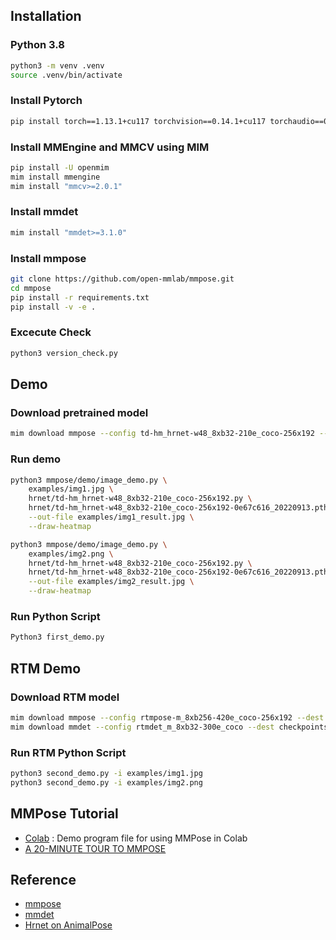 ## Installation
### Python 3.8
```bash
python3 -m venv .venv
source .venv/bin/activate
```
### Install Pytorch
```bash
pip install torch==1.13.1+cu117 torchvision==0.14.1+cu117 torchaudio==0.13.1 --extra-index-url https://download.pytorch.org/whl/cu117
```

### Install MMEngine and MMCV using MIM
```bash
pip install -U openmim
mim install mmengine
mim install "mmcv>=2.0.1"
```

### Install mmdet
```bash
mim install "mmdet>=3.1.0"
```

### Install mmpose
```bash
git clone https://github.com/open-mmlab/mmpose.git
cd mmpose
pip install -r requirements.txt
pip install -v -e .
```

### Excecute Check
```bash
python3 version_check.py
```

## Demo
### Download pretrained model
```bash
mim download mmpose --config td-hm_hrnet-w48_8xb32-210e_coco-256x192 --dest hrnet
```

### Run demo
```bash
python3 mmpose/demo/image_demo.py \
    examples/img1.jpg \
    hrnet/td-hm_hrnet-w48_8xb32-210e_coco-256x192.py \
    hrnet/td-hm_hrnet-w48_8xb32-210e_coco-256x192-0e67c616_20220913.pth \
    --out-file examples/img1_result.jpg \
    --draw-heatmap
```

```bash
python3 mmpose/demo/image_demo.py \
    examples/img2.png \
    hrnet/td-hm_hrnet-w48_8xb32-210e_coco-256x192.py \
    hrnet/td-hm_hrnet-w48_8xb32-210e_coco-256x192-0e67c616_20220913.pth \
    --out-file examples/img2_result.jpg \
    --draw-heatmap
```

### Run Python Script
```bash
Python3 first_demo.py
```

## RTM Demo
### Download RTM model
```bash
mim download mmpose --config rtmpose-m_8xb256-420e_coco-256x192 --dest checkpoints
mim download mmdet --config rtmdet_m_8xb32-300e_coco --dest checkpoints
```

### Run RTM Python Script
```bash
python3 second_demo.py -i examples/img1.jpg
python3 second_demo.py -i examples/img2.png
```

## MMPose Tutorial
- [Colab](https://github.com/open-mmlab/mmpose/blob/main/demo/MMPose_Tutorial.ipynb) :  Demo program file for using MMPose in Colab
- [A 20-MINUTE TOUR TO MMPOSE](https://mmpose.readthedocs.io/en/latest/guide_to_framework.html#a-20-minute-tour-to-mmpose)

## Reference
- [mmpose](https://mmpose.readthedocs.io/en/latest/)
- [mmdet](https://mmdetection.readthedocs.io/en/latest/)
- [Hrnet on AnimalPose](https://mmpose.readthedocs.io/en/latest/model_zoo/animal_2d_keypoint.html#topdown-heatmap-hrnet-on-animalpose)